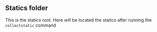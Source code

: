 ## Statics folder ##

This is the statics root. Here will be located the statics after running the `collectstatic` command